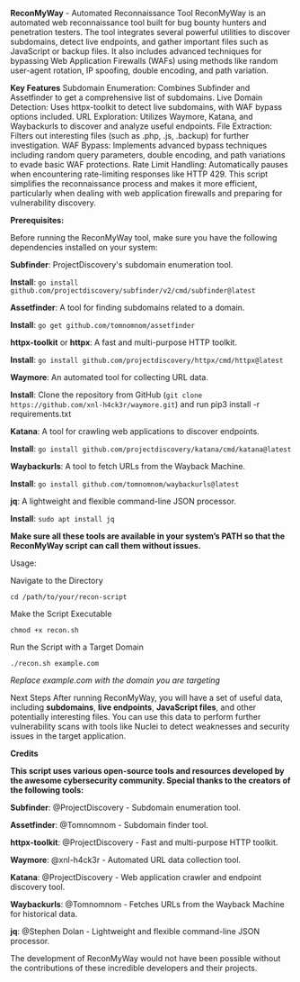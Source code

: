 **ReconMyWay** - Automated Reconnaissance Tool
ReconMyWay is an automated web reconnaissance tool built for bug bounty hunters and penetration testers. The tool integrates several powerful utilities to discover subdomains, detect live endpoints, and gather important files such as JavaScript or backup files. It also includes advanced techniques for bypassing Web Application Firewalls (WAFs) using methods like random user-agent rotation, IP spoofing, double encoding, and path variation.

**Key Features**
Subdomain Enumeration: Combines Subfinder and Assetfinder to get a comprehensive list of subdomains.
Live Domain Detection: Uses httpx-toolkit to detect live subdomains, with WAF bypass options included.
URL Exploration: Utilizes Waymore, Katana, and Waybackurls to discover and analyze useful endpoints.
File Extraction: Filters out interesting files (such as .php, .js, .backup) for further investigation.
WAF Bypass: Implements advanced bypass techniques including random query parameters, double encoding, and path variations to evade basic WAF protections.
Rate Limit Handling: Automatically pauses when encountering rate-limiting responses like HTTP 429.
This script simplifies the reconnaissance process and makes it more efficient, particularly when dealing with web application firewalls and preparing for vulnerability discovery.

**Prerequisites:**

Before running the ReconMyWay tool, make sure you have the following dependencies installed on your system:

**Subfinder**: ProjectDiscovery's subdomain enumeration tool.

**Install**: `go install github.com/projectdiscovery/subfinder/v2/cmd/subfinder@latest`


**Assetfinder**: A tool for finding subdomains related to a domain.

**Install**: `go get github.com/tomnomnom/assetfinder`


**httpx-toolkit** or **httpx**: A fast and multi-purpose HTTP toolkit.

**Install**: `go install github.com/projectdiscovery/httpx/cmd/httpx@latest`


**Waymore**: An automated tool for collecting URL data.

**Install**: Clone the repository from GitHub (`git clone https://github.com/xnl-h4ck3r/waymore.git`) and run pip3 install -r requirements.txt


**Katana**: A tool for crawling web applications to discover endpoints.

**Install**: `go install github.com/projectdiscovery/katana/cmd/katana@latest`


**Waybackurls**: A tool to fetch URLs from the Wayback Machine.

**Install**: `go install github.com/tomnomnom/waybackurls@latest`


**jq**: A lightweight and flexible command-line JSON processor.

**Install**: `sudo apt install jq`



**Make sure all these tools are available in your system’s PATH so that the ReconMyWay script can call them without issues.**

Usage: 

Navigate to the Directory

`cd /path/to/your/recon-script`

Make the Script Executable

`chmod +x recon.sh`

Run the Script with a Target Domain

`./recon.sh example.com`


_Replace example.com with the domain you are targeting_

Next Steps
After running ReconMyWay, you will have a set of useful data, including **subdomains**, **live endpoints**, **JavaScript files**, and other potentially interesting files. You can use this data to perform further vulnerability scans with tools like Nuclei to detect weaknesses and security issues in the target application.




**Credits**

__This script uses various open-source tools and resources developed by the awesome cybersecurity community. Special thanks to the creators of the following tools:__

**Subfinder**: @ProjectDiscovery - Subdomain enumeration tool.

**Assetfinder**: @Tomnomnom - Subdomain finder tool.

**httpx-toolkit**: @ProjectDiscovery - Fast and multi-purpose HTTP toolkit.

**Waymore**: @xnl-h4ck3r - Automated URL data collection tool.

**Katana**: @ProjectDiscovery - Web application crawler and endpoint discovery tool.

**Waybackurls**: @Tomnomnom - Fetches URLs from the Wayback Machine for historical data.

**jq**: @Stephen Dolan - Lightweight and flexible command-line JSON processor.


The development of ReconMyWay would not have been possible without the contributions of these incredible developers and their projects.
